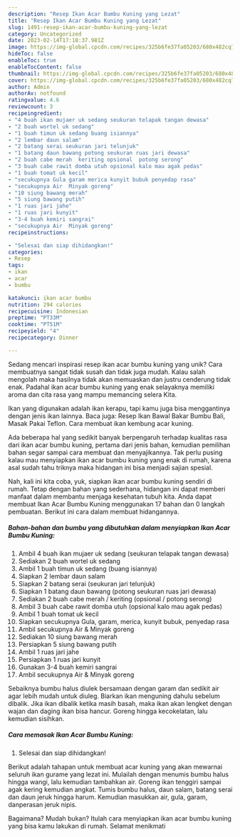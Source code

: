 ```yaml
---
description: "Resep Ikan Acar Bumbu Kuning yang Lezat"
title: "Resep Ikan Acar Bumbu Kuning yang Lezat"
slug: 1491-resep-ikan-acar-bumbu-kuning-yang-lezat
category: Uncategorized
date: 2023-02-14T17:18:37.981Z
image: https://img-global.cpcdn.com/recipes/325b6fe37fa05203/680x482cq70/ikan-acar-bumbu-kuning-foto-resep-utama.jpg
hideToc: false
enableToc: true
enableTocContent: false
thumbnail: https://img-global.cpcdn.com/recipes/325b6fe37fa05203/680x482cq70/ikan-acar-bumbu-kuning-foto-resep-utama.jpg
cover: https://img-global.cpcdn.com/recipes/325b6fe37fa05203/680x482cq70/ikan-acar-bumbu-kuning-foto-resep-utama.jpg
author: Admin
authorAv: notfound
ratingvalue: 4.6
reviewcount: 3
recipeingredient:
- "4 buah ikan mujaer uk sedang seukuran telapak tangan dewasa"
- "2 buah wortel uk sedang"
- "1 buah timun uk sedang buang isiannya"
- "2 lembar daun salam"
- "2 batang serai seukuran jari telunjuk"
- "1 batang daun bawang potong seukuran ruas jari dewasa"
- "2 buah cabe merah  keriting opsional  potong serong"
- "3 buah cabe rawit domba utuh opsional kalo mau agak pedas"
- "1 buah tomat uk kecil"
- "secukupnya Gula garam merica kunyit bubuk penyedap rasa"
- "secukupnya Air  Minyak goreng"
- "10 siung bawang merah"
- "5 siung bawang putih"
- "1 ruas jari jahe"
- "1 ruas jari kunyit"
- "3-4 buah kemiri sangrai"
- "secukupnya Air  Minyak goreng"
recipeinstructions:

- "Selesai dan siap dihidangkan!"
categories:
- Resep
tags:
- ikan
- acar
- bumbu

katakunci: ikan acar bumbu 
nutrition: 294 calories
recipecuisine: Indonesian
preptime: "PT33M"
cooktime: "PT51M"
recipeyield: "4"
recipecategory: Dinner

---
```





Sedang mencari inspirasi resep ikan acar bumbu kuning yang unik? Cara membuatnya sangat tidak susah dan tidak juga mudah. Kalau salah mengolah maka hasilnya tidak akan memuaskan dan justru cenderung tidak enak. Padahal ikan acar bumbu kuning yang enak selayaknya memiliki aroma dan cita rasa yang mampu memancing selera Kita.





Ikan yang digunakan adalah ikan kerapu, tapi kamu juga bisa menggantinya dengan jenis ikan lainnya. Baca juga: Resep Ikan Bawal Bakar Bumbu Bali, Masak Pakai Teflon. Cara membuat ikan kembung acar kuning.

Ada beberapa hal yang sedikit banyak berpengaruh terhadap kualitas rasa dari ikan acar bumbu kuning, pertama dari jenis bahan, kemudian pemilihan bahan segar sampai cara membuat dan menyajikannya. Tak perlu pusing kalau mau menyiapkan ikan acar bumbu kuning yang enak di rumah, karena asal sudah tahu triknya maka hidangan ini bisa menjadi sajian spesial.






Nah, kali ini kita coba, yuk, siapkan ikan acar bumbu kuning sendiri di rumah. Tetap dengan bahan yang sederhana, hidangan ini dapat memberi manfaat dalam membantu menjaga kesehatan tubuh kita. Anda dapat membuat Ikan Acar Bumbu Kuning menggunakan 17 bahan dan 0 langkah pembuatan. Berikut ini cara dalam membuat hidangannya.

<!--inarticleads1-->

##### Bahan-bahan dan bumbu yang dibutuhkan dalam menyiapkan Ikan Acar Bumbu Kuning:

1. Ambil 4 buah ikan mujaer uk sedang (seukuran telapak tangan dewasa)
1. Sediakan 2 buah wortel uk sedang
1. Ambil 1 buah timun uk sedang (buang isiannya)
1. Siapkan 2 lembar daun salam
1. Siapkan 2 batang serai (seukuran jari telunjuk)
1. Siapkan 1 batang daun bawang (potong seukuran ruas jari dewasa)
1. Sediakan 2 buah cabe merah / keriting (opsional / potong serong)
1. Ambil 3 buah cabe rawit domba utuh (opsional kalo mau agak pedas)
1. Ambil 1 buah tomat uk kecil
1. Siapkan secukupnya Gula, garam, merica, kunyit bubuk, penyedap rasa
1. Ambil secukupnya Air &amp; Minyak goreng
1. Sediakan 10 siung bawang merah
1. Persiapkan 5 siung bawang putih
1. Ambil 1 ruas jari jahe
1. Persiapkan 1 ruas jari kunyit
1. Gunakan 3-4 buah kemiri sangrai
1. Ambil secukupnya Air &amp; Minyak goreng


Sebaiknya bumbu halus diulek bersamaan dengan garam dan sedikit air agar lebih mudah untuk diuleg. Biarkan ikan menguning dahulu sebelum dibalik. Jika ikan dibalik ketika masih basah, maka ikan akan lengket dengan wajan dan daging ikan bisa hancur. Goreng hingga kecokelatan, lalu kemudian sisihkan. 

<!--inarticleads2-->

##### Cara memasak Ikan Acar Bumbu Kuning:


1. Selesai dan siap dihidangkan!

Berikut adalah tahapan untuk membuat acar kuning yang akan mewarnai seluruh ikan gurame yang lezat ini. Mulailah dengan menumis bumbu halus hingga wangi, lalu kemudian tambahkan air. Goreng ikan tenggiri sampai agak kering kemudian angkat. Tumis bumbu halus, daun salam, batang serai dan daun jeruk hingga harum. Kemudian masukkan air, gula, garam, danperasan jeruk nipis. 

Bagaimana? Mudah bukan? Itulah cara menyiapkan ikan acar bumbu kuning yang bisa kamu lakukan di rumah. Selamat menikmati
